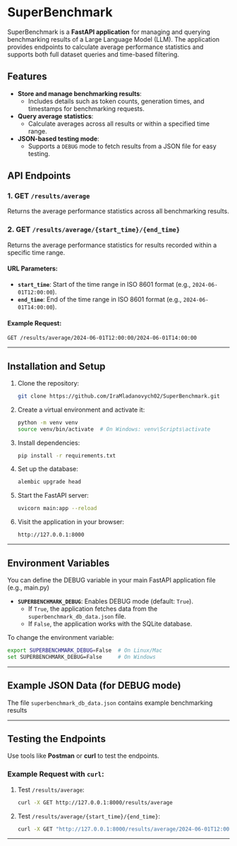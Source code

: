 # SuperBenchmark

SuperBenchmark is a **FastAPI application** for managing and querying benchmarking results of a Large Language Model (LLM). 
The application provides endpoints to calculate average performance statistics and supports both full dataset queries and time-based filtering.

## Features

- **Store and manage benchmarking results**:
  - Includes details such as token counts, generation times, and timestamps for benchmarking requests.
- **Query average statistics**:
  - Calculate averages across all results or within a specified time range.
- **JSON-based testing mode**:
  - Supports a `DEBUG` mode to fetch results from a JSON file for easy testing.

## API Endpoints

### 1. **GET `/results/average`**
Returns the average performance statistics across all benchmarking results.

### 2. **GET `/results/average/{start_time}/{end_time}`**
Returns the average performance statistics for results recorded within a specific time range.

#### URL Parameters:
- **`start_time`**: Start of the time range in ISO 8601 format (e.g., `2024-06-01T12:00:00`).
- **`end_time`**: End of the time range in ISO 8601 format (e.g., `2024-06-01T14:00:00`).

#### Example Request:
```plaintext
GET /results/average/2024-06-01T12:00:00/2024-06-01T14:00:00
```

---

## Installation and Setup

1. Clone the repository:
   ```bash
   git clone https://github.com/IraMladanovych02/SuperBenchmark.git
   ```

2. Create a virtual environment and activate it:
   ```bash
   python -m venv venv
   source venv/bin/activate  # On Windows: venv\Scripts\activate
   ```

3. Install dependencies:
   ```bash
   pip install -r requirements.txt
   ```

4. Set up the database:
   ```bash
   alembic upgrade head
   ```

5. Start the FastAPI server:
   ```bash
   uvicorn main:app --reload
   ```

6. Visit the application in your browser:
   ```plaintext
   http://127.0.0.1:8000
   ```

---

## Environment Variables
You can define the DEBUG variable in your main FastAPI application file (e.g., main.py)

- **`SUPERBENCHMARK_DEBUG`**: Enables DEBUG mode (default: `True`).
  - If `True`, the application fetches data from the `superbenchmark_db_data.json` file.
  - If `False`, the application works with the SQLite database.

To change the environment variable:
```bash
export SUPERBENCHMARK_DEBUG=False  # On Linux/Mac
set SUPERBENCHMARK_DEBUG=False     # On Windows
```

---

## Example JSON Data (for DEBUG mode)

The file `superbenchmark_db_data.json` contains example benchmarking results

---

## Testing the Endpoints

Use tools like **Postman** or **curl** to test the endpoints.

### Example Request with `curl`:
1. Test `/results/average`:
   ```bash
   curl -X GET http://127.0.0.1:8000/results/average
   ```

2. Test `/results/average/{start_time}/{end_time}`:
   ```bash
   curl -X GET "http://127.0.0.1:8000/results/average/2024-06-01T12:00:00/2024-06-01T14:00:00"
   ```

---



